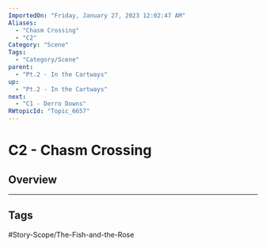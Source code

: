 ```yaml
---
ImportedOn: "Friday, January 27, 2023 12:02:47 AM"
Aliases:
  - "Chasm Crossing"
  - "C2"
Category: "Scene"
Tags:
  - "Category/Scene"
parent:
  - "Pt.2 - In the Cartways"
up:
  - "Pt.2 - In the Cartways"
next:
  - "C1 - Derro Downs"
RWtopicId: "Topic_6657"
---
```

# C2 - Chasm Crossing
## Overview

---
## Tags
#Story-Scope/The-Fish-and-the-Rose

